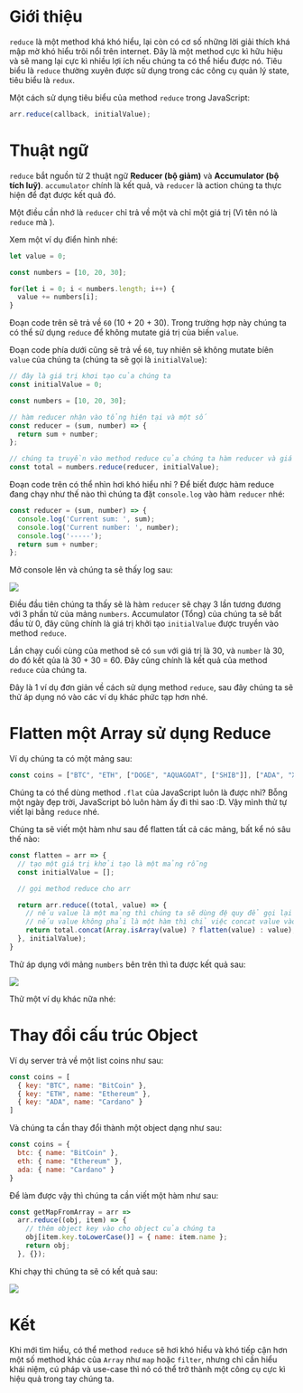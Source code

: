 # Giới thiệu

`reduce` là một method khá khó hiểu, lại còn có cơ số những lời giải thích khá mập mờ khó hiểu trôi nổi trên internet. Đây là một method cực kì hữu hiệu và sẽ mang lại cực kì nhiều lợi ích nếu chúng ta có thể hiểu được nó. Tiêu biểu là `reduce` thường xuyên được sử dụng trong các công cụ quản lý state, tiêu biểu là `redux`.

Một cách sử dụng tiêu biểu của method `reduce` trong JavaScript:

```javascript
arr.reduce(callback, initialValue);
```

# Thuật ngữ
`reduce` bắt nguồn từ 2 thuật ngữ **Reducer (bộ giảm)** và **Accumulator (bộ tích luỹ)**. `accumulator` chính là kết quả, và `reducer` là action chúng ta thực hiện để đạt được kết quả đó.

Một điều cần nhớ là `reducer` chỉ trả về một và chỉ một giá trị (Vì tên nó là `reduce` mà ).

Xem một ví dụ điển hình nhé: 

```javascript
let value = 0;

const numbers = [10, 20, 30];

for(let i = 0; i < numbers.length; i++) {
  value += numbers[i];
}
```

Đoạn code trên sẽ trả về `60` (10 + 20 + 30). Trong trường hợp này chúng ta có thể sử dụng `reduce` để không mutate giá trị của biến `value`.

Đoạn code phía dưới cũng sẽ trả về `60`, tuy nhiên sẽ không mutate bíên `value` của chúng ta (chúng ta sẽ gọi là `initialValue`): 

```javascript
// đây là giá trị khơi tạo của chúng ta
const initialValue = 0;

const numbers = [10, 20, 30];

// hàm reducer nhận vào tổng hiện tại và một số
const reducer = (sum, number) => {
  return sum + number;
};

// chúng ta truyền vào method reduce của chúng ta hàm reducer và giá trị khởi tạo.
const total = numbers.reduce(reducer, initialValue);
```

Đoạn code trên có thể nhìn hơi khó hiểu nhỉ ? Để biết được hàm reduce đang chạy như thế nào thì chúng ta đặt  `console.log` vào hàm `reducer` nhé: 

```javascript
const reducer = (sum, number) => {
  console.log('Current sum: ', sum);
  console.log('Current number: ', number);
  console.log('-----');
  return sum + number;
};
```

Mở console lên và chúng ta sẽ thấy log sau:

![](https://images.viblo.asia/9b377277-7dd6-4e63-a7ef-0cb03605cbd1.png)

Điều đầu tiên chúng ta thấy sẽ là hàm `reducer` sẽ chạy 3 lần tương đương với 3 phần tử của mảng `numbers`. Accumulator (Tổng) của chúng ta sẽ bắt đầu từ 0, đây cũng chính là giá trị khởi tạo `initialValue` được truyền vào method `reduce`.

Lần chạy cuối cùng của method sẽ có `sum` với giá trị là 30, và `number` là 30, do đó kết qủa là 30 + 30  = 60. Đây cũng chính là kết quả của method `reduce` của chúng ta.

Đây là 1 ví dụ đơn giản về cách sử dụng method `reduce`, sau đây chúng ta sẽ thử áp dụng nó vào các ví dụ khác phức tạp hơn nhé. 

# Flatten một Array sử dụng Reduce

Ví dụ chúng ta có một mảng sau:

```javascript
const coins = ["BTC", "ETH", ["DOGE", "AQUAGOAT", ["SHIB"]], ["ADA", "XRP"], ["BNB"]];
```

Chúng ta có thể dùng method `.flat` của JavaScript luôn là được nhỉ? Bỗng một ngày đẹp trời, JavaScript bỏ luôn hàm ấy đi thì sao :D. Vậy mình thử tự viết lại bằng `reduce` nhé.

Chúng ta sẽ viết một hàm như sau để flatten tất cả các mảng, bất kể nó sâu thế nào: 

```javascript
const flatten = arr => {
  // tạo một giá trị khởi tạo là một mảng rỗng 
  const initialValue = [];

  // gọi method reduce cho arr

  return arr.reduce((total, value) => {
    // nếu value là một mảng thì chúng ta sẽ dùng đệ quy để gọi lại hàm này
    // nếu value không phải là một hàm thì chỉ việc concat value vào total
    return total.concat(Array.isArray(value) ? flatten(value) : value);
  }, initialValue);
}
```

Thử áp dụng với mảng `numbers` bên trên thì ta được kết quả sau:

![](https://images.viblo.asia/f8016b3a-e6a1-49c1-9b8f-1e5a888bce6a.png)

Thử một ví dụ khác nữa nhé: 

# Thay đổi cấu trúc Object

Ví dụ server trả về một list coins như sau: 

```javascript
const coins = [
  { key: "BTC", name: "BitCoin" },
  { key: "ETH", name: "Ethereum" },
  { key: "ADA", name: "Cardano" }
]
```

Và chúng ta cần thay đổi thành một object dạng như sau:

```javascript
const coins = {
  btc: { name: "BitCoin" },
  eth: { name: "Ethereum" },
  ada: { name: "Cardano" }
}
```

Để làm được vậy thì chúng ta cần viết một hàm như sau: 

```javascript
const getMapFromArray = arr =>
  arr.reduce((obj, item) => {
    // thêm object key vào cho object của chúng ta
    obj[item.key.toLowerCase()] = { name: item.name };
    return obj;
  }, {});
```

Khi chạy thì chúng ta sẽ có kết quả sau:

![](https://images.viblo.asia/45729ba4-2afe-4faf-b811-195beb71d7ae.png)

# Kết

Khi mới tìm hiểu, có thể method `reduce` sẽ hơi khó hiểu và khó tiếp cận hơn một số method khác của `Array` như `map` hoặc `filter`, nhưng chỉ cần hiểu khái niệm, cú pháp và use-case thì nó có thể trở thành một công cụ cực kì hiệu quả trong tay chúng ta.
